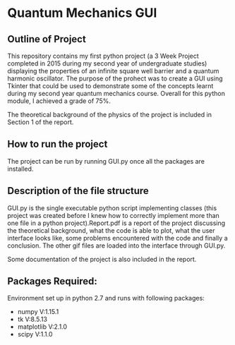 # Quantum Mechanics GUI
## Outline of Project ##
This repository contains my first python project (a 3 Week Project completed in 2015 during my second year of undergraduate studies) displaying the properties of an infinite square well barrier and a quantum harmonic oscillator. The purpose of the prohect was to create a GUI using Tkinter that could be used to demonstrate some of the concepts learnt during my second year quantum mechanics course. Overall for this python module, I achieved a grade of 75%.

The theoretical background of the physics of the project is included in Section 1 of the report.

## How to run the project ##

The project can be run by running GUI.py once all the packages are installed.

## Description of the file structure ##

GUI.py is the single executable python script implementing classes (this project was created before I knew how to correctly implement more than one file in a python project).Report.pdf is a report of the project discussing the theoretical background, what the code is able to plot, what the user interface looks like, some problems encountered with the code and finally a conclusion. The other gif files are loaded into the interface through GUI.py.

Some documentation of the project is also included in the report.

## Packages Required: ##
Environment set up in python 2.7 and runs with following packages:
* numpy        V:1.15.1
* tk           V:8.5.13
* matplotlib   V:2.1.0
* scipy        V:1.1.0
<p>
